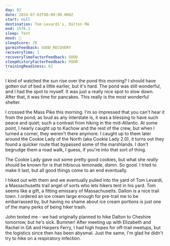 ```yaml
---
day: 92
date: 2024-07-03T00:00:00.000Z
start: null
destination: Tom Levardi's, Dalton MA
end: 1576.1
sleep: Tent
mood: 🙂
sleepScore: 78
garminFeedback: GOOD_RECOVERY
recoveryTime: 1
recoveryTimeFactorFeedback: GOOD
sleepHistoryFactorFeedback: POOR
trainingReadiness: 62
---
```

I kind of watched the sun rise over the pond this morning? I should have gotten out of bed a little earlier, but it's hard. The pond was still wonderful, and I had the spot to myself. It was just a really nice spot to slow down. After that, it was time for pancakes. This really is the most wonderful shelter.

I crossed the Mass Pike this morning. I'm so impressed that you can't hear it from the pond; as loud as any interstate is, it was a blessing to have such peace and quiet; such a contrast from hiking in the mid-Atlantic. At some point, I nearly caught up to Kachow and the rest of the crew, but when I turned a corner, they weren't there anymore. I caught up to them later around the Cookie Lady of the North (aka Cookie Lady 2.0), it turns out they found a quicker route that bypassed some of the marshlands. I don't begrudge them a road walk, I guess, if you're into that sort of thing.

The Cookie Lady gave out some pretty good cookies, but what she *really* should be known for is that hibiscus lemonade, *damn*. So good. I tried to make it last, but all good things come to an end eventually.

I hiked out with them and we eventually pulled into the yard of Tom Levardi, a Massachusetts trail angel of sorts who lets hikers tent in his yard. Tom seems like a gift, a fitting emissary of Massachusetts. Dalton is a nice trail town. I ordered an ice cream large enough for pre-trail me to be embarrassed by, but having no shame about ice cream portions is just one of the many perks of being hiker trash.

John texted me - we had originally planned to hike Dalton to Cheshire tomorrow, but he's sick. Bummer! After meeting up with Elizabeth and Rachel in GA and Harpers Ferry, I had high hopes for off-trail meetups, but the logistics since then has been abysmal. Just the same, I'm glad he didn't try to hike on a respiratory infection.
